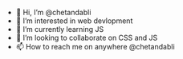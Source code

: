 - 👋 Hi, I’m @chetandabli
- 👀 I’m interested in web devlopment
- 🌱 I’m currently learning JS
- 💞️ I’m looking to collaborate on CSS and JS
- 📫 How to reach me on anywhere @chetandabli

<!---
chetandabli/chetandabli is a ✨ special ✨ repository because its `README.md` (this file) appears on your GitHub profile.
You can click the Preview link to take a look at your changes.
--->
